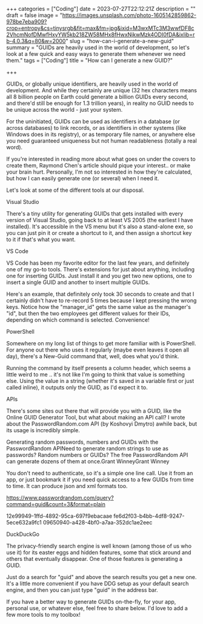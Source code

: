 +++
categories = ["Coding"]
date = 2023-07-27T22:12:21Z
description = ""
draft = false
image = "https://images.unsplash.com/photo-1605142859862-978be7eba909?crop=entropy&cs=tinysrgb&fit=max&fm=jpg&ixid=M3wxMTc3M3wwfDF8c2VhcmNofDMwfHxyYW5kb218ZW58MHx8fHwxNjkwMzk4ODI0fDA&ixlib=rb-4.0.3&q=80&w=2000"
slug = "how-can-i-generate-a-new-guid"
summary = "GUIDs are heavily used in the world of development, so let's look at a few quick and easy ways to generate them whenever we need them."
tags = ["Coding"]
title = "How can I generate a new GUID?"

+++


GUIDs, or globally unique identifiers, are heavily used in the world of development. And while they certainly are unique (32 hex characters means all 8 billion people on Earth could generate a billion GUIDs every second, and there'd still be enough for 1.3 trillion years), in reality no GUID needs to be unique across the world - just your system.

For the uninitiated, GUIDs can be used as identifiers in a database (or across databases) to link records, or as identifiers in other systems (like Windows does in its registry), or as temporary file names, or anywhere else you need guaranteed uniqueness but not human readableness (totally a real word).

If you're interested in reading more about what goes on under the covers to create them, Raymond Chen's article should pique your interest.. or make your brain hurt. Personally, I'm not so interested in how they're calculated, but how I can easily generate one (or several) when I need it.

Let's look at some of the different tools at our disposal.


Visual Studio

There's a tiny utility for generating GUIDs that gets installed with every version of Visual Studio, going back to at least VS 2005 (the earliest I have installed). It's accessible in the VS menu but it's also a stand-alone exe, so you can just pin it or create a shortcut to it, and then assign a shortcut key to it if that's what you want.


VS Code

VS Code has been my favorite editor for the last few years, and definitely one of my go-to tools. There's extensions for just about anything, including one for inserting GUIDs. Just install it and you get two new options, one to insert a single GUID and another to insert multiple GUIDs.

Here's an example, that definitely only took 30 seconds to create and that I certainly didn't have to re-record 5 times because I kept pressing the wrong keys. Notice how the "manager_id" gets the same value as the manager's "id", but then the two employees get different values for their IDs, depending on which command is selected. Convenience!


PowerShell

Somewhere on my long list of things to get more familiar with is PowerShell. For anyone out there who uses it regularly (maybe even leaves it open all day), there's a New-Guid command that, well, does what you'd think.

Running the command by itself presents a column header, which seems a little weird to me .. it's not like I'm going to think that value is something else. Using the value in a string (whether it's saved in a variable first or just called inline), it outputs only the GUID, as I'd expect it to.


APIs

There's some sites out there that will provide you with a GUID, like the Online GUID Generator Tool, but what about making an API call? I wrote about the PasswordRandom.com API (by Koshovyi Dmytro) awhile back, but its usage is incredibly simple.

Generating random passwords, numbers and GUIDs with the PasswordRandom APINeed to generate random strings to use as passwords? Random numbers or GUIDs? The free PasswordRandom API can generate dozens of them at once.Grant WinneyGrant Winney

You don't need to authenticate, so it's a simple one line call. Use it from an app, or just bookmark it if you need quick access to a few GUIDs from time to time. It can produce json and xml formats too.

https://www.passwordrandom.com/query?command=guid&count=3&format=plain

12e99949-1ffd-4892-95ca-697f9ebacaae
fe6d2f03-b4bb-4df8-9247-5ece632a9fc1
09650940-a428-4bf0-a7aa-352dc1ae2eec


DuckDuckGo

The privacy-friendly search engine is well known (among those of us who use it) for its easter eggs and hidden features, some that stick around and others that eventually disappear. One of those features is generating a GUID.

Just do a search for "guid" and above the search results you get a new one. It's a little more convenient if you have DDG setup as your default search engine, and then you can just type "guid" in the address bar.

If you have a better way to generate GUIDs on-the-fly, for your app, personal use, or whatever else, feel free to share below. I'd love to add a few more tools to my toolbox!